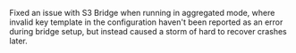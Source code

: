 Fixed an issue with S3 Bridge when running in aggregated mode, where invalid key template in the configuration haven't been reported as an error during bridge setup, but instead caused a storm of hard to recover crashes later.
